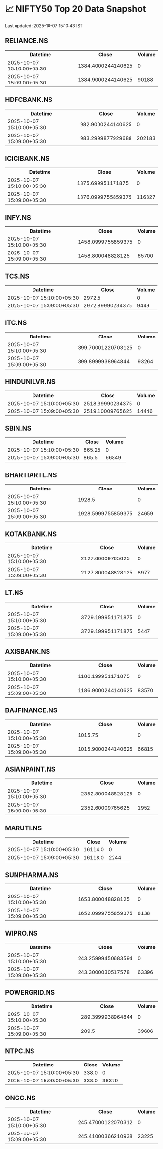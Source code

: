 # 📈 NIFTY50 Top 20 Data Snapshot

Last updated: 2025-10-07 15:10:43 IST

## RELIANCE.NS

<table>
  <tr><th>Datetime</th><th>Close</th><th>Volume</th></tr>
  <tr><td>2025-10-07 15:10:00+05:30</td><td>1384.4000244140625</td><td>0</td></tr>
  <tr><td>2025-10-07 15:09:00+05:30</td><td>1384.9000244140625</td><td>90188</td></tr>
</table>

## HDFCBANK.NS

<table>
  <tr><th>Datetime</th><th>Close</th><th>Volume</th></tr>
  <tr><td>2025-10-07 15:10:00+05:30</td><td>982.9000244140625</td><td>0</td></tr>
  <tr><td>2025-10-07 15:09:00+05:30</td><td>983.2999877929688</td><td>202183</td></tr>
</table>

## ICICIBANK.NS

<table>
  <tr><th>Datetime</th><th>Close</th><th>Volume</th></tr>
  <tr><td>2025-10-07 15:10:00+05:30</td><td>1375.699951171875</td><td>0</td></tr>
  <tr><td>2025-10-07 15:09:00+05:30</td><td>1376.0999755859375</td><td>116327</td></tr>
</table>

## INFY.NS

<table>
  <tr><th>Datetime</th><th>Close</th><th>Volume</th></tr>
  <tr><td>2025-10-07 15:10:00+05:30</td><td>1458.0999755859375</td><td>0</td></tr>
  <tr><td>2025-10-07 15:09:00+05:30</td><td>1458.800048828125</td><td>65700</td></tr>
</table>

## TCS.NS

<table>
  <tr><th>Datetime</th><th>Close</th><th>Volume</th></tr>
  <tr><td>2025-10-07 15:10:00+05:30</td><td>2972.5</td><td>0</td></tr>
  <tr><td>2025-10-07 15:09:00+05:30</td><td>2972.89990234375</td><td>9449</td></tr>
</table>

## ITC.NS

<table>
  <tr><th>Datetime</th><th>Close</th><th>Volume</th></tr>
  <tr><td>2025-10-07 15:10:00+05:30</td><td>399.70001220703125</td><td>0</td></tr>
  <tr><td>2025-10-07 15:09:00+05:30</td><td>399.8999938964844</td><td>93264</td></tr>
</table>

## HINDUNILVR.NS

<table>
  <tr><th>Datetime</th><th>Close</th><th>Volume</th></tr>
  <tr><td>2025-10-07 15:10:00+05:30</td><td>2518.39990234375</td><td>0</td></tr>
  <tr><td>2025-10-07 15:09:00+05:30</td><td>2519.10009765625</td><td>14446</td></tr>
</table>

## SBIN.NS

<table>
  <tr><th>Datetime</th><th>Close</th><th>Volume</th></tr>
  <tr><td>2025-10-07 15:10:00+05:30</td><td>865.25</td><td>0</td></tr>
  <tr><td>2025-10-07 15:09:00+05:30</td><td>865.5</td><td>66849</td></tr>
</table>

## BHARTIARTL.NS

<table>
  <tr><th>Datetime</th><th>Close</th><th>Volume</th></tr>
  <tr><td>2025-10-07 15:10:00+05:30</td><td>1928.5</td><td>0</td></tr>
  <tr><td>2025-10-07 15:09:00+05:30</td><td>1928.5999755859375</td><td>24659</td></tr>
</table>

## KOTAKBANK.NS

<table>
  <tr><th>Datetime</th><th>Close</th><th>Volume</th></tr>
  <tr><td>2025-10-07 15:10:00+05:30</td><td>2127.60009765625</td><td>0</td></tr>
  <tr><td>2025-10-07 15:09:00+05:30</td><td>2127.800048828125</td><td>8977</td></tr>
</table>

## LT.NS

<table>
  <tr><th>Datetime</th><th>Close</th><th>Volume</th></tr>
  <tr><td>2025-10-07 15:10:00+05:30</td><td>3729.199951171875</td><td>0</td></tr>
  <tr><td>2025-10-07 15:09:00+05:30</td><td>3729.199951171875</td><td>5447</td></tr>
</table>

## AXISBANK.NS

<table>
  <tr><th>Datetime</th><th>Close</th><th>Volume</th></tr>
  <tr><td>2025-10-07 15:10:00+05:30</td><td>1186.199951171875</td><td>0</td></tr>
  <tr><td>2025-10-07 15:09:00+05:30</td><td>1186.9000244140625</td><td>83570</td></tr>
</table>

## BAJFINANCE.NS

<table>
  <tr><th>Datetime</th><th>Close</th><th>Volume</th></tr>
  <tr><td>2025-10-07 15:10:00+05:30</td><td>1015.75</td><td>0</td></tr>
  <tr><td>2025-10-07 15:09:00+05:30</td><td>1015.9000244140625</td><td>66815</td></tr>
</table>

## ASIANPAINT.NS

<table>
  <tr><th>Datetime</th><th>Close</th><th>Volume</th></tr>
  <tr><td>2025-10-07 15:10:00+05:30</td><td>2352.800048828125</td><td>0</td></tr>
  <tr><td>2025-10-07 15:09:00+05:30</td><td>2352.60009765625</td><td>1952</td></tr>
</table>

## MARUTI.NS

<table>
  <tr><th>Datetime</th><th>Close</th><th>Volume</th></tr>
  <tr><td>2025-10-07 15:10:00+05:30</td><td>16114.0</td><td>0</td></tr>
  <tr><td>2025-10-07 15:09:00+05:30</td><td>16118.0</td><td>2244</td></tr>
</table>

## SUNPHARMA.NS

<table>
  <tr><th>Datetime</th><th>Close</th><th>Volume</th></tr>
  <tr><td>2025-10-07 15:10:00+05:30</td><td>1653.800048828125</td><td>0</td></tr>
  <tr><td>2025-10-07 15:09:00+05:30</td><td>1652.0999755859375</td><td>8138</td></tr>
</table>

## WIPRO.NS

<table>
  <tr><th>Datetime</th><th>Close</th><th>Volume</th></tr>
  <tr><td>2025-10-07 15:10:00+05:30</td><td>243.25999450683594</td><td>0</td></tr>
  <tr><td>2025-10-07 15:09:00+05:30</td><td>243.3000030517578</td><td>63396</td></tr>
</table>

## POWERGRID.NS

<table>
  <tr><th>Datetime</th><th>Close</th><th>Volume</th></tr>
  <tr><td>2025-10-07 15:10:00+05:30</td><td>289.3999938964844</td><td>0</td></tr>
  <tr><td>2025-10-07 15:09:00+05:30</td><td>289.5</td><td>39606</td></tr>
</table>

## NTPC.NS

<table>
  <tr><th>Datetime</th><th>Close</th><th>Volume</th></tr>
  <tr><td>2025-10-07 15:10:00+05:30</td><td>338.0</td><td>0</td></tr>
  <tr><td>2025-10-07 15:09:00+05:30</td><td>338.0</td><td>36379</td></tr>
</table>

## ONGC.NS

<table>
  <tr><th>Datetime</th><th>Close</th><th>Volume</th></tr>
  <tr><td>2025-10-07 15:10:00+05:30</td><td>245.47000122070312</td><td>0</td></tr>
  <tr><td>2025-10-07 15:09:00+05:30</td><td>245.41000366210938</td><td>23225</td></tr>
</table>

